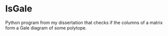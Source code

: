 # IsGale
Python program from my dissertation that checks if the columns of a matrix form a Gale diagram of some polytope.
